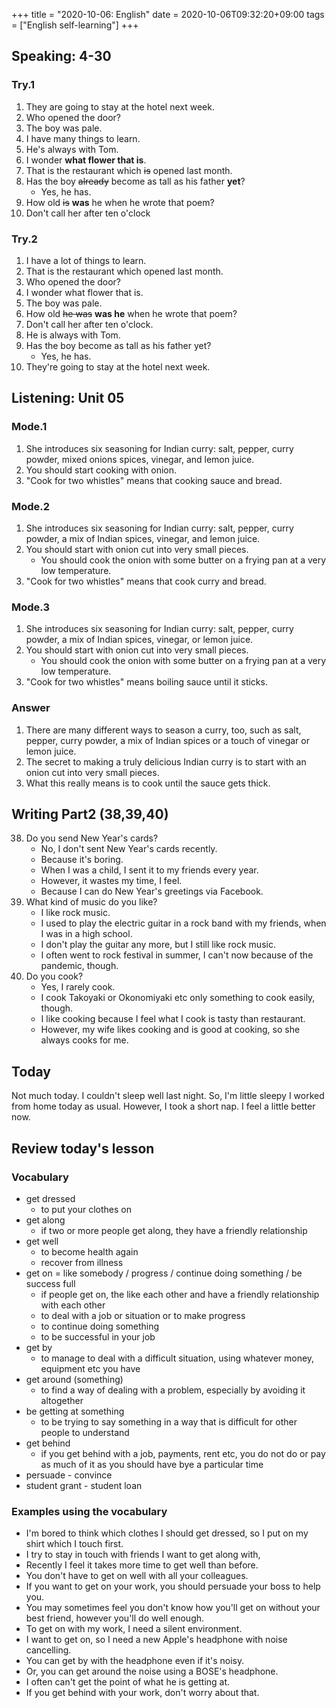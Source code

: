+++
title =  "2020-10-06: English"
date = 2020-10-06T09:32:20+09:00
tags = ["English self-learning"]
+++

## Speaking: 4-30

### Try.1

1. They are going to stay at the hotel next week.
2. Who opened the door?
3. The boy was pale.
4. I have many things to learn.
5. He's always with Tom.
6. I wonder **what flower that is**.
7. That is the restaurant which ~~is~~ opened last month.
8. Has the boy ~~already~~ become as tall as his father **yet**?
    - Yes, he has.
9. How old ~~is~~ **was** he when he wrote that poem?
10. Don't call her after ten o'clock

### Try.2

1. I have a lot of things to learn.
2. That is the restaurant which opened last month.
3. Who opened the door?
4. I wonder what flower that is.
5. The boy was pale.
6. How old ~~he was~~ **was he** when he wrote that poem?
7. Don't call her after ten o'clock.
8. He is always with Tom.
9. Has the boy become as tall as his father yet?
    - Yes, he has.
10. They're going to stay at the hotel next week.

## Listening: Unit 05

### Mode.1

1. She introduces six seasoning for Indian curry: salt, pepper, curry powder, mixed onions spices, vinegar, and lemon juice. 
2. You should start cooking with onion.
3. "Cook for two whistles" means that cooking sauce and bread.

### Mode.2

1. She introduces six seasoning for Indian curry: salt, pepper, curry powder, a mix of Indian spices, vinegar, and lemon juice. 
2. You should start with onion cut into very small pieces.
    - You should cook the onion with some butter on a frying pan at a very low temperature.
3. "Cook for two whistles" means that cook curry and bread.

### Mode.3

1. She introduces six seasoning for Indian curry: salt, pepper, curry powder, a mix of Indian spices, vinegar, or lemon juice. 
2. You should start with onion cut into very small pieces.
    - You should cook the onion with some butter on a frying pan at a very low temperature.
3. "Cook for two whistles" means boiling sauce until it sticks.

### Answer

1. There are many different ways to season a curry, too, such as salt, pepper, curry powder, a mix of Indian spices or a touch of vinegar or lemon juice.
2. The secret to making a truly delicious Indian curry is to start with an onion cut into very small pieces.
3. What this really means is to cook until the sauce gets thick.

## Writing Part2 (38,39,40)

38. Do you send New Year's cards?
    - No, I don't sent New Year's cards recently.
    - Because it's boring.
    - When I was a child, I sent it to my friends every year.
    - However, it wastes my time, I feel.
    - Because I can do New Year's greetings via Facebook.
39. What kind of music do you like?
    - I like rock music.
    - I used to play the electric guitar in a rock band with my friends, when I was in a high school.
    - I don't play the guitar any more, but I still like rock music.
    - I often went to rock festival in summer, I can't now because of the pandemic, though.
40. Do you cook?
    - Yes, I rarely cook.
    - I cook Takoyaki or Okonomiyaki etc only something to cook easily, though.
    - I like cooking because I feel what I cook is tasty than restaurant.
    - However, my wife likes cooking and is good at cooking, so she always cooks for me.

## Today

Not much today.
I couldn't sleep well last night.
So, I'm little sleepy 
I worked from home today as usual.
However, I took a short nap.
I feel a little better now.

## Review today's lesson

### Vocabulary

* get dressed
    - to put your clothes on
* get along
    - if two or more people get along, they have a friendly relationship
* get well
    - to become health again
    - recover from illness
* get on = like somebody / progress / continue doing something / be success full
    - if people get on, the like each other and have a friendly relationship with each other
    - to deal with a job or situation or to make progress
    - to continue doing something
    - to be successful in your job
* get by
    - to manage to deal with a difficult situation, using whatever money, equipment etc you have
* get around (something)
    - to find a way of dealing with a problem, especially by avoiding it altogether
* be getting at something
    - to be trying to say something in a way that is difficult for other people to understand
* get behind
    - if you get behind with a job, payments, rent etc, you do not do or pay as much of it as you should have bye a particular time
* persuade - convince 
* student grant - student loan

### Examples using the vocabulary

* I'm bored to think which clothes I should get dressed, so I put on my shirt which I touch first.
* I try to stay in touch with friends I want to get along with,
* Recently I feel it takes more time to get well than before.
* You don't have to get on well with all your colleagues.
* If you want to get on your work, you should persuade your boss to help you.
* You may sometimes feel you don't know how you'll get on without your best friend, however you'll do well enough.
* To get on with my work, I need a silent environment.
* I want to get on, so I need a new Apple's headphone with noise cancelling.
* You can get by with the headphone even if it's noisy.
* Or, you can get around the noise using a BOSE's headphone.
* I often can't get the point of what he is getting at.
* If you get behind with your work, don't worry about that.
